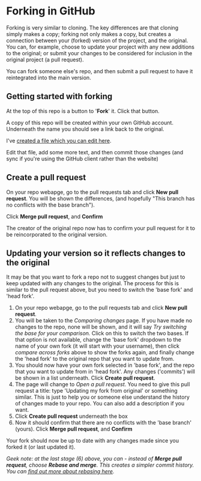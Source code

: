 # Forking in GitHub

Forking is very similar to cloning. The key differences are that cloning simply makes a copy; forking not only makes a copy, but creates a connection between your (forked) version of the project, and the original. You can, for example, choose to update your project with any new additions to the original; or submit your changes to be considered for inclusion in the original project (a pull request).

You can fork someone else's repo, and then submit a pull request to have it reintegrated into the main version.

## Getting started with forking

At the top of this repo is a button to '**Fork**' it. Click that button.

A copy of this repo will be created within your own GitHub account. Underneath the name you should see a link back to the original.

I've [created a file which you can edit here](https://github.com/paulbradshaw/introtogithub/blob/master/editme.md). 

Edit that file, add some more text, and then commit those changes (and sync if you're using the GitHub client rather than the website)

## Create a pull request

On your repo webapge, go to the pull requests tab and click **New pull request**. You will be shown the differences, (and hopefully "This branch has no conflicts with the base branch"). 

Click **Merge pull request**, and **Confirm**

The creator of the original repo now has to confirm your pull request for it to be reincorporated to the original version.

## Updating your version so it reflects changes to the original

It may be that you want to fork a repo not to suggest changes but just to keep updated with any changes to the original. The process for this is similar to the pull request above, but you need to switch the 'base fork' and 'head fork'.

1. On your repo webapge, go to the pull requests tab and click **New pull request**. 
2. You will be taken to the *Comparing changes* page. If you have made no changes to the repo, none will be shown, and it will say *Try switching the base for your comparison.* Click on this to switch the two bases. If that option is not available, change the 'base fork' dropdown to the name of your own fork (it will start with your username), then click *compare across forks* above to show the forks again, and finally change the 'head fork' to the original repo that you want to update from. 
3. You should now have your own fork selected in 'base fork', and the repo that you want to update from in 'head fork'. Any changes ('commits') will be shown in a list underneath. Click **Create pull request**.
4. The page will change to *Open a pull request*. You need to give this pull request a title: type 'Updating my fork from original' or something similar. This is just to help you or someone else understand the history of changes made to your repo. You can also add a description if you want.
5. Click **Create pull request** underneath the box
6. Now it should confirm that there are no conflicts with the 'base branch' (yours). Click **Merge pull request**, and **Confirm**

Your fork should now be up to date with any changes made since you forked it (or last updated it).

*Geek note: at the last stage (6) above, you can - instead of **Merge pull request**, choose **Rebase and merge**. This creates a simpler commit history. You can [find out more about rebasing here](https://www.sbf5.com/~cduan/technical/git/git-5.shtml).*


